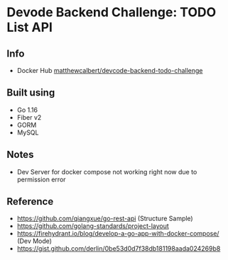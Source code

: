 # Devode Backend Challenge: TODO List API

## Info

- Docker Hub [matthewcalbert/devcode-backend-todo-challenge](https://hub.docker.com/r/matthewcalbert/devcode-backend-todo-challenge)

## Built using

- Go 1.16
- Fiber v2
- GORM
- MySQL

## Notes

- Dev Server for docker compose not working right now due to permission error

## Reference

- https://github.com/qiangxue/go-rest-api (Structure Sample)
- https://github.com/golang-standards/project-layout
- https://firehydrant.io/blog/develop-a-go-app-with-docker-compose/ (Dev Mode)
- https://gist.github.com/derlin/0be53d0d7f38db181198aada024269b8